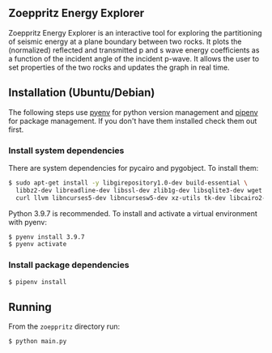 
## Zoeppritz Energy Explorer

Zoeppritz Energy Explorer is an interactive tool for exploring the partitioning of seismic energy at a plane boundary between two rocks. It plots the (normalized) reflected and transmitted p and s wave energy coefficients as a function of the incident angle of the incident p-wave. It allows the user to set properties of the two rocks and updates the graph in real time. 

## Installation (Ubuntu/Debian)
The following steps use [pyenv](https://github.com/pyenv/pyenv#installation) for python version management and [pipenv](https://pypi.org/project/pipenv/) for package management. If you don't have them installed check them out first.

### Install system dependencies
There are system dependencies for pycairo and pygobject. To install them: 

```sh
$ sudo apt-get install -y libgirepository1.0-dev build-essential \
  libbz2-dev libreadline-dev libssl-dev zlib1g-dev libsqlite3-dev wget \
  curl llvm libncurses5-dev libncursesw5-dev xz-utils tk-dev libcairo2-dev \
```

Python 3.9.7 is recommended. To install and activate a virtual environment with pyenv:
```sh
$ pyenv install 3.9.7
$ pyenv activate
```

### Install package dependencies
```sh
$ pipenv install
```

## Running
From the `zoeppritz` directory run:
```sh
$ python main.py
```


